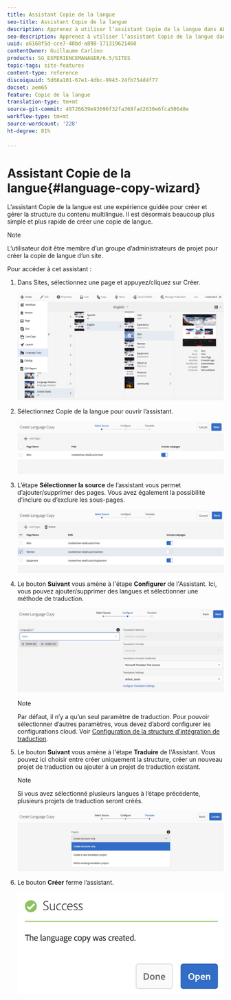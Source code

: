 ```yaml
---
title: Assistant Copie de la langue
seo-title: Assistant Copie de la langue
description: Apprenez à utiliser l’assistant Copie de la langue dans AEM.
seo-description: Apprenez à utiliser l’assistant Copie de la langue dans AEM.
uuid: a6168f5d-cce7-48bd-a898-171319621460
contentOwner: Guillaume Carlino
products: SG_EXPERIENCEMANAGER/6.5/SITES
topic-tags: site-features
content-type: reference
discoiquuid: 5d68a101-67e1-4dbc-9943-24fb754d4f77
docset: aem65
feature: Copie de la langue
translation-type: tm+mt
source-git-commit: 48726639e93696f32fa368fad2630e6fca50640e
workflow-type: tm+mt
source-wordcount: '228'
ht-degree: 81%

---
```



# Assistant Copie de la langue{#language-copy-wizard}

L’assistant Copie de la langue est une expérience guidée pour créer et gérer la structure du contenu multilingue. Il est désormais beaucoup plus simple et plus rapide de créer une copie de langue.

>[!NOTE]
>
>L’utilisateur doit être membre d’un groupe d’administrateurs de projet pour créer la copie de langue d’un site.

Pour accéder à cet assistant :

1. Dans Sites, sélectionnez une page et appuyez/cliquez sur Créer.

   ![chlimage_1-9](assets/chlimage_1-9.jpeg)

1. Sélectionnez Copie de la langue pour ouvrir l’assistant.

   ![chlimage_1-10](assets/chlimage_1-10.jpeg)

1. L’étape **Sélectionner la source** de l’assistant vous permet d’ajouter/supprimer des pages. Vous avez également la possibilité d’inclure ou d’exclure les sous-pages.

   ![chlimage_1-11](assets/chlimage_1-11.jpeg)

1. Le bouton **Suivant** vous amène à l&#39;étape **Configurer** de l&#39;Assistant. Ici, vous pouvez ajouter/supprimer des langues et sélectionner une méthode de traduction.

   ![chlimage_1-12](assets/chlimage_1-12.jpeg)

   >[!NOTE]
   >
   >Par défaut, il n’y a qu’un seul paramètre de traduction. Pour pouvoir sélectionner d’autres paramètres, vous devez d’abord configurer les configurations cloud. Voir [Configuration de la structure d’intégration de traduction](/help/sites-administering/tc-tic.md).

1. Le bouton **Suivant** vous amène à l&#39;étape **Traduire** de l&#39;Assistant. Vous pouvez ici choisir entre créer uniquement la structure, créer un nouveau projet de traduction ou ajouter à un projet de traduction existant.

   >[!NOTE]
   >
   >Si vous avez sélectionné plusieurs langues à l’étape précédente, plusieurs projets de traduction seront créés.

   ![chlimage_1-13](assets/chlimage_1-13.jpeg)

1. Le bouton **Créer** ferme l’assistant.

   ![chlimage_1-14](assets/chlimage_1-14.jpeg)


